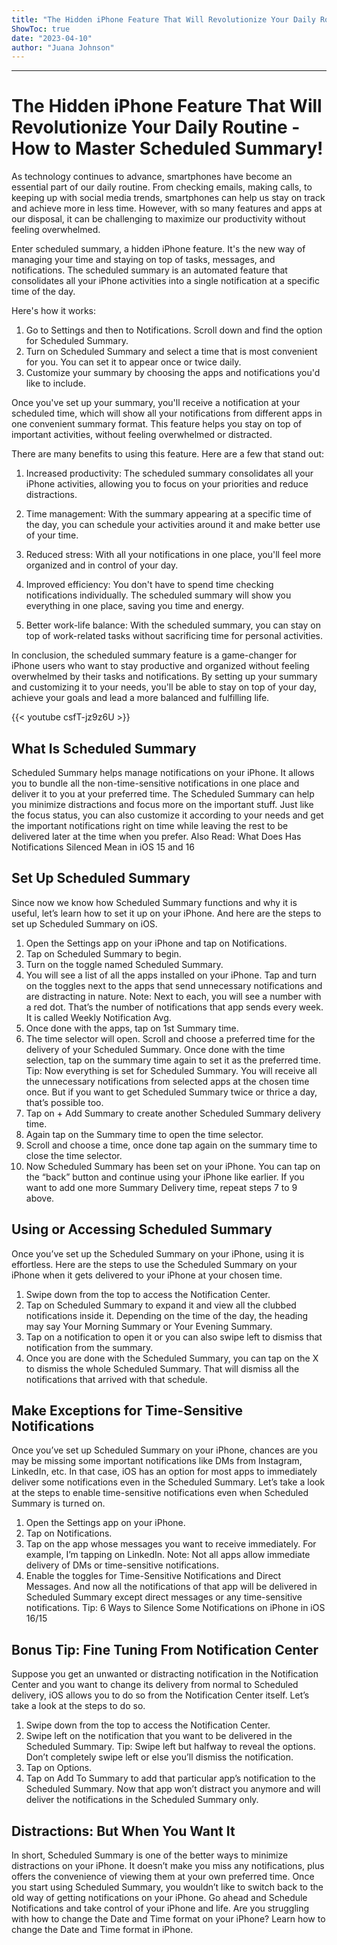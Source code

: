 ```yaml
---
title: "The Hidden iPhone Feature That Will Revolutionize Your Daily Routine - How to Master Scheduled Summary!"
ShowToc: true 
date: "2023-04-10"
author: "Juana Johnson"
---
```

*****
# The Hidden iPhone Feature That Will Revolutionize Your Daily Routine - How to Master Scheduled Summary!

As technology continues to advance, smartphones have become an essential part of our daily routine. From checking emails, making calls, to keeping up with social media trends, smartphones can help us stay on track and achieve more in less time. However, with so many features and apps at our disposal, it can be challenging to maximize our productivity without feeling overwhelmed.

Enter scheduled summary, a hidden iPhone feature. It's the new way of managing your time and staying on top of tasks, messages, and notifications. The scheduled summary is an automated feature that consolidates all your iPhone activities into a single notification at a specific time of the day.

Here's how it works:

1. Go to Settings and then to Notifications. Scroll down and find the option for Scheduled Summary.
2. Turn on Scheduled Summary and select a time that is most convenient for you. You can set it to appear once or twice daily.
3. Customize your summary by choosing the apps and notifications you'd like to include.

Once you've set up your summary, you'll receive a notification at your scheduled time, which will show all your notifications from different apps in one convenient summary format. This feature helps you stay on top of important activities, without feeling overwhelmed or distracted.

There are many benefits to using this feature. Here are a few that stand out:

1. Increased productivity: The scheduled summary consolidates all your iPhone activities, allowing you to focus on your priorities and reduce distractions.

2. Time management: With the summary appearing at a specific time of the day, you can schedule your activities around it and make better use of your time.

3. Reduced stress: With all your notifications in one place, you'll feel more organized and in control of your day.

4. Improved efficiency: You don't have to spend time checking notifications individually. The scheduled summary will show you everything in one place, saving you time and energy.

5. Better work-life balance: With the scheduled summary, you can stay on top of work-related tasks without sacrificing time for personal activities. 

In conclusion, the scheduled summary feature is a game-changer for iPhone users who want to stay productive and organized without feeling overwhelmed by their tasks and notifications. By setting up your summary and customizing it to your needs, you'll be able to stay on top of your day, achieve your goals and lead a more balanced and fulfilling life.

{{< youtube csfT-jz9z6U >}} 



## What Is Scheduled Summary


Scheduled Summary helps manage notifications on your iPhone. It allows you to bundle all the non-time-sensitive notifications in one place and deliver it to you at your preferred time. The Scheduled Summary can help you minimize distractions and focus more on the important stuff. Just like the focus status, you can also customize it according to your needs and get the important notifications right on time while leaving the rest to be delivered later at the time when you prefer.
Also Read: What Does Has Notifications Silenced Mean in iOS 15 and 16

 
## Set Up Scheduled Summary


Since now we know how Scheduled Summary functions and why it is useful, let’s learn how to set it up on your iPhone. And here are the steps to set up Scheduled Summary on iOS.
1. Open the Settings app on your iPhone and tap on Notifications.
2. Tap on Scheduled Summary to begin.
3. Turn on the toggle named Scheduled Summary.
4. You will see a list of all the apps installed on your iPhone. Tap and turn on the toggles next to the apps that send unnecessary notifications and are distracting in nature.
Note: Next to each, you will see a number with a red dot. That’s the number of notifications that app sends every week. It is called Weekly Notification Avg.
5. Once done with the apps, tap on 1st Summary time.
6. The time selector will open. Scroll and choose a preferred time for the delivery of your Scheduled Summary. Once done with the time selection, tap on the summary time again to set it as the preferred time.
Tip: Now everything is set for Scheduled Summary. You will receive all the unnecessary notifications from selected apps at the chosen time once. But if you want to get Scheduled Summary twice or thrice a day, that’s possible too.
7. Tap on + Add Summary to create another Scheduled Summary delivery time.
8. Again tap on the Summary time to open the time selector.
9. Scroll and choose a time, once done tap again on the summary time to close the time selector.
10. Now Scheduled Summary has been set on your iPhone. You can tap on the “back” button and continue using your iPhone like earlier. If you want to add one more Summary Delivery time, repeat steps 7 to 9 above.

 
## Using or Accessing Scheduled Summary


Once you’ve set up the Scheduled Summary on your iPhone, using it is effortless. Here are the steps to use the Scheduled Summary on your iPhone when it gets delivered to your iPhone at your chosen time.
1. Swipe down from the top to access the Notification Center.
2. Tap on Scheduled Summary to expand it and view all the clubbed notifications inside it. Depending on the time of the day, the heading may say Your Morning Summary or Your Evening Summary.
3. Tap on a notification to open it or you can also swipe left to dismiss that notification from the summary.
4. Once you are done with the Scheduled Summary, you can tap on the X to dismiss the whole Scheduled Summary. That will dismiss all the notifications that arrived with that schedule.

 
## Make Exceptions for Time-Sensitive Notifications


Once you’ve set up Scheduled Summary on your iPhone, chances are you may be missing some important notifications like DMs from Instagram, LinkedIn, etc. In that case, iOS has an option for most apps to immediately deliver some notifications even in the Scheduled Summary. Let’s take a look at the steps to enable time-sensitive notifications even when Scheduled Summary is turned on.
1. Open the Settings app on your iPhone.
2. Tap on Notifications.
3. Tap on the app whose messages you want to receive immediately. For example, I’m tapping on LinkedIn.
Note: Not all apps allow immediate delivery of DMs or time-sensitive notifications.
4. Enable the toggles for Time-Sensitive Notifications and Direct Messages. And now all the notifications of that app will be delivered in Scheduled Summary except direct messages or any time-sensitive notifications.
Tip: 6 Ways to Silence Some Notifications on iPhone in iOS 16/15

 
## Bonus Tip: Fine Tuning From Notification Center


Suppose you get an unwanted or distracting notification in the Notification Center and you want to change its delivery from normal to Scheduled delivery, iOS allows you to do so from the Notification Center itself. Let’s take a look at the steps to do so.
1. Swipe down from the top to access the Notification Center.
2. Swipe left on the notification that you want to be delivered in the Scheduled Summary.
Tip: Swipe left but halfway to reveal the options. Don’t completely swipe left or else you’ll dismiss the notification.
3. Tap on Options.
4. Tap on Add To Summary to add that particular app’s notification to the Scheduled Summary. Now that app won’t distract you anymore and will deliver the notifications in the Scheduled Summary only.

 
## Distractions: But When You Want It


In short, Scheduled Summary is one of the better ways to minimize distractions on your iPhone. It doesn’t make you miss any notifications, plus offers the convenience of viewing them at your own preferred time. Once you start using Scheduled Summary, you wouldn’t like to switch back to the old way of getting notifications on your iPhone. Go ahead and Schedule Notifications and take control of your iPhone and life.
Are you struggling with how to change the Date and Time format on your iPhone? Learn how to change the Date and Time format in iPhone.




